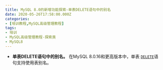 ```yaml
---
title: MySQL 8.0的新增功能探索-单表DELETE语句中的别名
date: 2020-05-26T17:58:00.000Z
categories:
- [培训教程,MySQL高级管理教程]
tags:
- 培训
- MySQL高级管理教程-探索类
- MySQL8
---
```


- **单表DELETE语句中的别名。** 在MySQL 8.0.16和更高版本中，单表 [`DELETE`](https://dev.mysql.com/doc/refman/8.0/en/delete.html)语句支持使用表别名。
